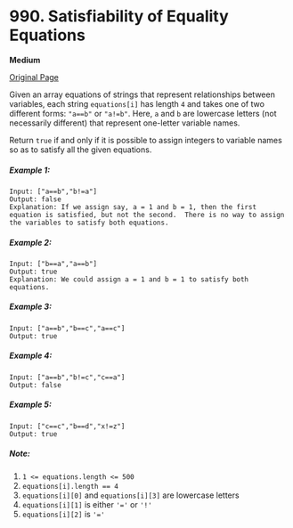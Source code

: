 # 990. Satisfiability of Equality Equations

**Medium**

[Original Page](https://leetcode.com/problems/satisfiability-of-equality-equations/)

Given an array equations of strings that represent relationships between variables, each string `equations[i]` has length `4` and takes one of two different forms: `"a==b"` or `"a!=b"`.  Here, `a` and `b` are lowercase letters (not necessarily different) that represent one-letter variable names.

Return `true` if and only if it is possible to assign integers to variable names so as to satisfy all the given equations.

##### Example 1:
```
Input: ["a==b","b!=a"]
Output: false
Explanation: If we assign say, a = 1 and b = 1, then the first equation is satisfied, but not the second.  There is no way to assign the variables to satisfy both equations.
```

##### Example 2:
```
Input: ["b==a","a==b"]
Output: true
Explanation: We could assign a = 1 and b = 1 to satisfy both equations.
```

##### Example 3:
```
Input: ["a==b","b==c","a==c"]
Output: true
```

##### Example 4:
```
Input: ["a==b","b!=c","c==a"]
Output: false
```

##### Example 5:
```
Input: ["c==c","b==d","x!=z"]
Output: true
```

##### Note:
1. `1 <= equations.length <= 500`
2. `equations[i].length == 4`
3. `equations[i][0]` and `equations[i][3]` are lowercase letters
4. `equations[i][1]` is either `'='` or `'!'`
5. `equations[i][2]` is `'='`
